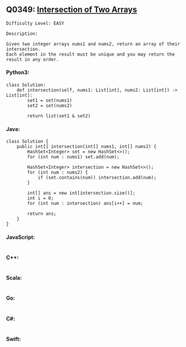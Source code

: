 ## Q0349: [Intersection of Two Arrays](https://leetcode.com/problems/intersection-of-two-arrays/)

```
Difficulty Level: EASY
```

```
Description:

Given two integer arrays nums1 and nums2, return an array of their intersection.
Each element in the result must be unique and you may return the result in any order.
```

#### Python3:

```
class Solution:
    def intersection(self, nums1: List[int], nums2: List[int]) -> List[int]:
        set1 = set(nums1)
        set2 = set(nums2)

        return list(set1 & set2)
```

#### Java:

```
class Solution {
    public int[] intersection(int[] nums1, int[] nums2) {
        HashSet<Integer> set = new HashSet<>();
        for (int num : nums1) set.add(num);

        HashSet<Integer> intersection = new HashSet<>();
        for (int num : nums2) {
            if (set.contains(num)) intersection.add(num);
        }

        int[] ans = new int[intersection.size()];
        int i = 0;
        for (int num : intersection) ans[i++] = num;
        
        return ans;
    }
}
```

#### JavaScript:

```

```

#### C++:

```

```

#### Scala:

```

```

#### Go:

```

```

#### C#:

```

```

#### Swift:

```

```
